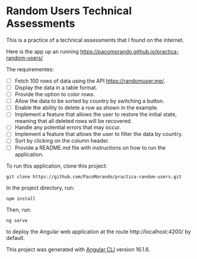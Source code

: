 # Random Users Technical Assessments
This is a practice of a technical assessments that I found on the internet.

Here is the app up an running https://pacomorando.github.io/practica-random-users/

The requirementes:

- [ ] Fetch 100 rows of data using the API https://randomuser.me/.
- [ ] Display the data in a table format.
- [ ] Provide the option to color rows.
- [ ] Allow the data to be sorted by country by switching a button.
- [ ] Enable the ability to delete a row as shown in the example.
- [ ] Implement a feature that allows the user to restore the initial state, meaning that all deleted rows will be recovered.
- [ ] Handle any potential errors that may occur.
- [ ] Implement a feature that allows the user to filter the data by country.
- [ ] Sort by clicking on the column header.
- [ ] Provide a README.md file with instructions on how to run the application.

To run this application, clone this project:

``` 
git clone https://github.com/PacoMorando/practica-random-users.git
``` 

In the project directory, run:
 ``` 
npm install
 ``` 
Then, run:
 ``` 
ng serve
 ``` 
to deploy the Angular web application at the route http://localhost:4200/ by default.


This project was generated with [Angular CLI](https://github.com/angular/angular-cli) version 16.1.6.